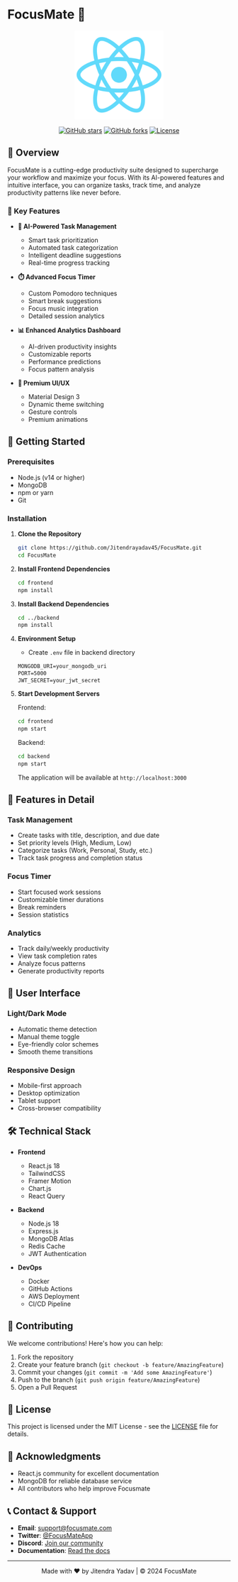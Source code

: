 # FocusMate 🚀

<div align="center">
  <img src="frontend/public/logo512.png" alt="FocusMate Logo" width="200"/>
  
  [![GitHub stars](https://img.shields.io/github/stars/Jitendrayadav45/FocusMate?style=social)](https://github.com/Jitendrayadav45/FocusMate/stargazers)
  [![GitHub forks](https://img.shields.io/github/forks/Jitendrayadav45/FocusMate?style=social)](https://github.com/Jitendrayadav45/FocusMate/network/members)
  [![License](https://img.shields.io/github/license/Jitendrayadav45/FocusMate)](https://github.com/Jitendrayadav45/FocusMate/blob/master/LICENSE)
</div>

## 🌟 Overview

FocusMate is a cutting-edge productivity suite designed to supercharge your workflow and maximize your focus. With its AI-powered features and intuitive interface, you can organize tasks, track time, and analyze productivity patterns like never before.

### 🎯 Key Features

- **🤖 AI-Powered Task Management**
  - Smart task prioritization
  - Automated task categorization
  - Intelligent deadline suggestions
  - Real-time progress tracking

- **⏱️ Advanced Focus Timer**
  - Custom Pomodoro techniques
  - Smart break suggestions
  - Focus music integration
  - Detailed session analytics

- **📊 Enhanced Analytics Dashboard**
  - AI-driven productivity insights
  - Customizable reports
  - Performance predictions
  - Focus pattern analysis

- **🎨 Premium UI/UX**
  - Material Design 3
  - Dynamic theme switching
  - Gesture controls
  - Premium animations

## 🚀 Getting Started

### Prerequisites

- Node.js (v14 or higher)
- MongoDB
- npm or yarn
- Git

### Installation

1. **Clone the Repository**
   ```bash
   git clone https://github.com/Jitendrayadav45/FocusMate.git
   cd FocusMate
   ```

2. **Install Frontend Dependencies**
   ```bash
   cd frontend
   npm install
   ```

3. **Install Backend Dependencies**
   ```bash
   cd ../backend
   npm install
   ```

4. **Environment Setup**
   - Create `.env` file in backend directory
   ```env
   MONGODB_URI=your_mongodb_uri
   PORT=5000
   JWT_SECRET=your_jwt_secret
   ```

5. **Start Development Servers**

   Frontend:
   ```bash
   cd frontend
   npm start
   ```

   Backend:
   ```bash
   cd backend
   npm start
   ```

   The application will be available at `http://localhost:3000`

## 📱 Features in Detail

### Task Management
- Create tasks with title, description, and due date
- Set priority levels (High, Medium, Low)
- Categorize tasks (Work, Personal, Study, etc.)
- Track task progress and completion status

### Focus Timer
- Start focused work sessions
- Customizable timer durations
- Break reminders
- Session statistics

### Analytics
- Track daily/weekly productivity
- View task completion rates
- Analyze focus patterns
- Generate productivity reports

## 🎨 User Interface

### Light/Dark Mode
- Automatic theme detection
- Manual theme toggle
- Eye-friendly color schemes
- Smooth theme transitions

### Responsive Design
- Mobile-first approach
- Desktop optimization
- Tablet support
- Cross-browser compatibility

## 🛠️ Technical Stack

- **Frontend**
  - React.js 18
  - TailwindCSS
  - Framer Motion
  - Chart.js
  - React Query

- **Backend**
  - Node.js 18
  - Express.js
  - MongoDB Atlas
  - Redis Cache
  - JWT Authentication

- **DevOps**
  - Docker
  - GitHub Actions
  - AWS Deployment
  - CI/CD Pipeline

## 🤝 Contributing

We welcome contributions! Here's how you can help:

1. Fork the repository
2. Create your feature branch (`git checkout -b feature/AmazingFeature`)
3. Commit your changes (`git commit -m 'Add some AmazingFeature'`)
4. Push to the branch (`git push origin feature/AmazingFeature`)
5. Open a Pull Request

## 📝 License

This project is licensed under the MIT License - see the [LICENSE](LICENSE) file for details.

## 🙏 Acknowledgments

- React.js community for excellent documentation
- MongoDB for reliable database service
- All contributors who help improve Focusmate

## 📞 Contact & Support

- **Email**: support@focusmate.com
- **Twitter**: [@FocusMateApp](https://twitter.com/FocusMateApp)
- **Discord**: [Join our community](https://discord.gg/focusmate)
- **Documentation**: [Read the docs](https://docs.focusmate.com)

---

<div align="center">
  Made with ❤️ by Jitendra Yadav | © 2024 FocusMate
</div> 